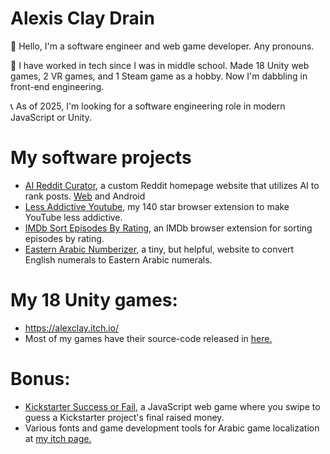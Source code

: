 # Alexis Clay Drain
👋 Hello, I'm a software engineer and web game developer. Any pronouns.  

🌱 I have worked in tech since I was in middle school. Made 18 Unity web games, 2 VR games, and 1 Steam game as a hobby. Now I'm dabbling in front-end engineering.  

📞 As of 2025, I'm looking for a software engineering role in modern JavaScript or Unity.  

# My software projects  
- [AI Reddit Curator](https://github.com/AlexisDrain/ai-reddit-curator), a custom Reddit homepage website that utilizes AI to rank posts. [Web](https://alexisdrain.github.io/ai-reddit-curator/) and Android
- [Less Addictive Youtube](https://github.com/AlexisDrain/Less-Addictive-YouTube), my 140 star browser extension to make YouTube less addictive.  
- [IMDb Sort Episodes By Rating](https://github.com/AlexisDrain/IMDb-Sort-Episodes-By-Rating), an IMDb browser extension for sorting episodes by rating.  
- [Eastern Arabic Numberizer](https://github.com/AlexisDrain/ArabicNumberizer/), a tiny, but helpful, website to convert English numerals to Eastern Arabic numerals.  

# My 18 Unity games:  
- https://alexclay.itch.io/  
- Most of my games have their source-code released in [here.](https://github.com/AlexisDrain?tab=repositories)

# Bonus:
- [Kickstarter Success or Fail,](https://github.com/AlexisDrain/Kickstarter-Success-or-Fail) a JavaScript web game where you swipe to guess a Kickstarter project's final raised money.
- Various fonts and game development tools for Arabic game localization at [my itch page.](https://alexclay.itch.io/)
